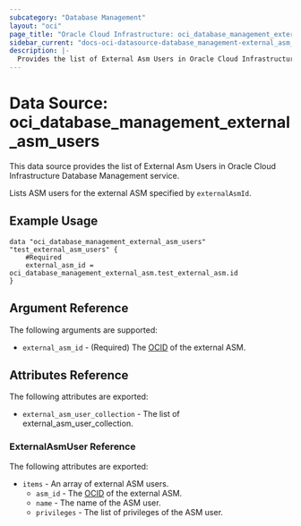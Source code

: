 ```yaml
---
subcategory: "Database Management"
layout: "oci"
page_title: "Oracle Cloud Infrastructure: oci_database_management_external_asm_users"
sidebar_current: "docs-oci-datasource-database_management-external_asm_users"
description: |-
  Provides the list of External Asm Users in Oracle Cloud Infrastructure Database Management service
---
```


# Data Source: oci_database_management_external_asm_users
This data source provides the list of External Asm Users in Oracle Cloud Infrastructure Database Management service.

Lists ASM users for the external ASM specified by `externalAsmId`.


## Example Usage

```hcl
data "oci_database_management_external_asm_users" "test_external_asm_users" {
	#Required
	external_asm_id = oci_database_management_external_asm.test_external_asm.id
}
```

## Argument Reference

The following arguments are supported:

* `external_asm_id` - (Required) The [OCID](https://docs.cloud.oracle.com/iaas/Content/General/Concepts/identifiers.htm) of the external ASM.


## Attributes Reference

The following attributes are exported:

* `external_asm_user_collection` - The list of external_asm_user_collection.

### ExternalAsmUser Reference

The following attributes are exported:

* `items` - An array of external ASM users.
	* `asm_id` - The [OCID](https://docs.cloud.oracle.com/iaas/Content/General/Concepts/identifiers.htm) of the external ASM.
	* `name` - The name of the ASM user.
	* `privileges` - The list of privileges of the ASM user.

